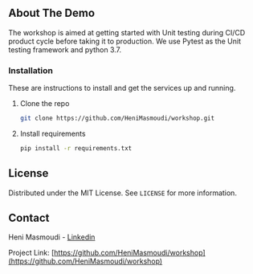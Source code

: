 
<!-- ABOUT THE PROJECT -->
## About The Demo

The workshop is aimed at getting started with Unit testing during CI/CD product cycle before taking it to production. We use Pytest as the Unit testing framework and python 3.7.


<!-- GETTING STARTED -->
### Installation

These are instructions to install and get the services up and running. 

1. Clone the repo
   ```sh
   git clone https://github.com/HeniMasmoudi/workshop.git 
   ```
2. Install requirements
   ```sh
   pip install -r requirements.txt
   ```   


<!-- LICENSE -->
## License

Distributed under the MIT License. See `LICENSE` for more information.



<!-- CONTACT -->
## Contact

Heni Masmoudi - [Linkedin](https://www.linkedin.com/in/heni-masmoudi-bb0964152/)  

Project Link: [https://github.com/HeniMasmoudi/workshop](https://github.com/HeniMasmoudi/workshop)

